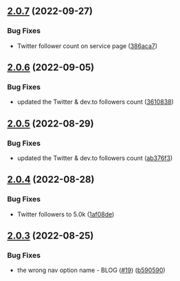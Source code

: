 ## [2.0.7](https://github.com/Pradumnasaraf/Pradumnasaraf.github.io/compare/v2.0.6...v2.0.7) (2022-09-27)


### Bug Fixes

* Twitter follower count on service page ([386aca7](https://github.com/Pradumnasaraf/Pradumnasaraf.github.io/commit/386aca71cf256a1a7670fcd7c865a0d396a87473))



## [2.0.6](https://github.com/Pradumnasaraf/Pradumnasaraf.github.io/compare/v2.0.5...v2.0.6) (2022-09-05)


### Bug Fixes

* updated the Twitter & dev.to followers count ([3610838](https://github.com/Pradumnasaraf/Pradumnasaraf.github.io/commit/3610838e495c314d61966a0705b4ae2796b4fd6b))



## [2.0.5](https://github.com/Pradumnasaraf/Pradumnasaraf.github.io/compare/v2.0.4...v2.0.5) (2022-08-29)


### Bug Fixes

* updated the Twitter & dev.to followers count ([ab376f3](https://github.com/Pradumnasaraf/Pradumnasaraf.github.io/commit/ab376f391100492704b44ee50a6f4c4362dff238))



## [2.0.4](https://github.com/Pradumnasaraf/Pradumnasaraf.github.io/compare/v2.0.3...v2.0.4) (2022-08-28)


### Bug Fixes

* Twitter followers to 5.0k ([1af08de](https://github.com/Pradumnasaraf/Pradumnasaraf.github.io/commit/1af08ded0f2eaebf0191592767926f4a047332a4))



## [2.0.3](https://github.com/Pradumnasaraf/Pradumnasaraf.github.io/compare/v2.0.2...v2.0.3) (2022-08-25)


### Bug Fixes

* the wrong nav option name - BLOG ([#19](https://github.com/Pradumnasaraf/Pradumnasaraf.github.io/issues/19)) ([b590590](https://github.com/Pradumnasaraf/Pradumnasaraf.github.io/commit/b590590c4fe1ebfebe5cd642bd31ecef526dbb1a))



